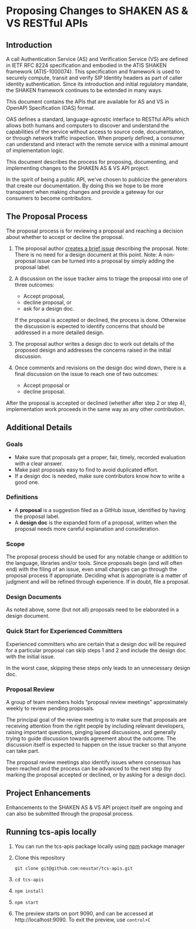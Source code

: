 # Proposing Changes to SHAKEN AS & VS RESTful APIs

## Introduction

A call Authentication Service (AS) and Verification Service (VS) are defined in IETF RFC 8224 specification and embodied in the ATIS SHAKEN framework (ATIS-1000074).  This specification and framework is used to securely compute, transit and verify SIP Identity headers as part of caller identity authentication. Since its introduction and initial regulatory mandate, the SHAKEN framework continues to be extended in many ways. 

This document contains the APIs that are available for AS and VS in OpenAPI Specification (OAS) format.

OAS defines a standard, language-agnostic interface to RESTful APIs which allows both humans and computers to discover and understand the capabilities of the service without access to source code, documentation, or through network traffic inspection. When properly defined, a consumer can understand and interact with the remote service with a minimal amount of implementation logic.

This document describes the process for proposing, documenting, and implementing changes to the SHAKEN AS & VS API project. 

In the spirit of being a public API, we've chosen to publicize the generators that create our documentation. By doing this we hope to be more transparent when making changes and provide a gateway for our consumers to become contributors.

## The Proposal Process

The proposal process is for reviewing a proposal and reaching
a decision about whether to accept or decline the proposal.

1. The proposal author [creates a brief issue](https://github.com/neustar/tcs-apis/issues) describing the proposal.
   Note: There is no need for a design document at this point.
   Note: A non-proposal issue can be turned into a proposal by simply adding the proposal label.

2. A discussion on the issue tracker aims to triage the proposal into one of three outcomes:
     - Accept proposal,
     - decline proposal, or
     - ask for a design doc.

   If the proposal is accepted or declined, the process is done.
   Otherwise the discussion is expected to identify concerns that
   should be addressed in a more detailed design.

3. The proposal author writes a design doc to work out details of the proposed
   design and addresses the concerns raised in the initial discussion.

4. Once comments and revisions on the design doc wind down, there is a final
   discussion on the issue to reach one of two outcomes:
    - Accept proposal or
    - decline proposal.

After the proposal is accepted or declined (whether after step 2 or step 4),
implementation work proceeds in the same way as any other contribution.

## Additional Details

### Goals

- Make sure that proposals get a proper, fair, timely, recorded evaluation with
  a clear answer.
- Make past proposals easy to find to avoid duplicated effort.
- If a design doc is needed, make sure contributors know how to write a good one.

### Definitions

- A **proposal** is a suggestion filed as a GitHub issue, identified by having
  the proposal label.
- A **design doc** is the expanded form of a proposal, written when the
  proposal needs more careful explanation and consideration.

### Scope

The proposal process should be used for any notable change or addition to the
language, libraries and/or tools.
Since proposals begin (and will often end) with the filing of an issue, even
small changes can go through the proposal process if appropriate.
Deciding what is appropriate is a matter of judgment and will be refined through
experience.
If in doubt, file a proposal.

### Design Documents

As noted above, some (but not all) proposals need to be elaborated in a design document.

### Quick Start for Experienced Committers

Experienced committers who are certain that a design doc will be
required for a particular proposal
can skip steps 1 and 2 and include the design doc with the initial issue.

In the worst case, skipping these steps only leads to an unnecessary design doc.

### Proposal Review

A group of team members holds “proposal review meetings”
approximately weekly to review pending proposals.

The principal goal of the review meeting is to make sure that proposals
are receiving attention from the right people
by including relevant developers, raising important questions,
pinging lapsed discussions, and generally trying to guide discussion
towards agreement about the outcome.
The discussion itself is expected to happen on the issue tracker
so that anyone can take part.

The proposal review meetings also identify issues where
consensus has been reached and the process can be
advanced to the next step (by marking the proposal accepted
or declined, or by asking for a design doc).

## Project Enhancements

Enhancements to the SHAKEN AS & VS API project itself are ongoing and
can also be submitted through the proposal process.

## Running tcs-apis locally

   1. You can run the tcs-apis package locally using [npm](https://redoc.ly/docs/redoc/quickstart/cli/) package manager
   2. Clone this repository
      ```
      git clone git@github.com:neustar/tcs-apis.git
      ```
   2. ```
      cd tcs-apis
      ```
   3. ```
      npm install
      ```
    
   4. ```
      npm start
      ```
   5. The preview starts on port 9090, and can be accessed at http://localhost:9090. To exit the preview, use ```control+C```
